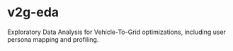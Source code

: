 # v2g-eda
Exploratory Data Analysis for Vehicle-To-Grid optimizations, including user persona mapping and profiling.
